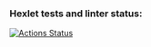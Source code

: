 ### Hexlet tests and linter status:
[![Actions Status](https://github.com/Sad1lovbatya/frontend-project-lvl1/workflows/hexlet-check/badge.svg)](https://github.com/Sad1lovbatya/frontend-project-lvl1/actions)